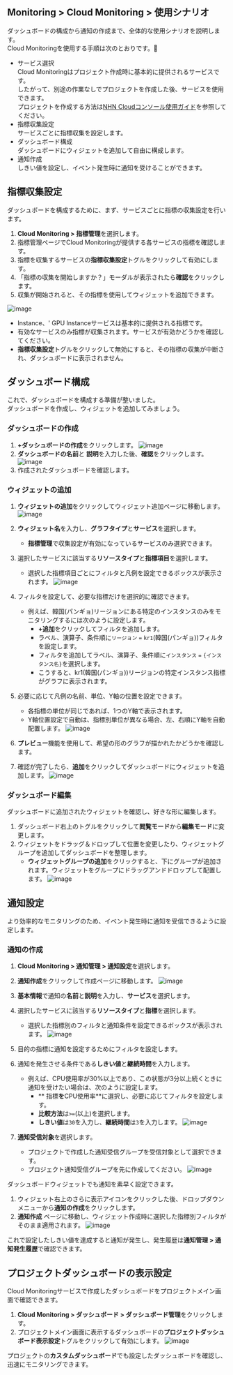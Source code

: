 ## Monitoring > Cloud Monitoring > 使用シナリオ
ダッシュボードの構成から通知の作成まで、全体的な使用シナリオを説明します。<br>
Cloud Monitoringを使用する手順は次のとおりです。

- サービス選択<br>
  Cloud Monitoringはプロジェクト作成時に基本的に提供されるサービスです。<br>
 したがって、別途の作業なしでプロジェクトを作成した後、サービスを使用できます。<br>
 プロジェクトを作成する方法は[NHN Cloudコンソール使用ガイド](https://docs.gov-nhncloud.com/ja/nhncloud/ja/console-guide-gov/)を参照してください。
- 指標収集設定<br>
 サービスごとに指標収集を設定します。
- ダッシュボード構成<br>
 ダッシュボードにウィジェットを追加して自由に構成します。
- 通知作成<br>
 しきい値を設定し、イベント発生時に通知を受けることができます。

## 指標収集設定
ダッシュボードを構成するために、まず、サービスごとに指標の収集設定を行います。

1. **Cloud Monitoring > 指標管理**を選択します。
2. 指標管理ページでCloud Monitoringが提供する各サービスの指標を確認します。
3. 指標を収集するサービスの**指標収集設定**トグルをクリックして有効にします。
4. 「指標の収集を開始しますか？」モーダルが表示されたら**確認**をクリックします。
5. 収集が開始されると、その指標を使用してウィジェットを追加できます。

![image](https://github.com/TOAST-DOCS/Monitoring-Cloud-Monitoring/assets/101690965/bb42aa0c-f8f8-4ed6-bc58-9b9e4a15cec6)

- Instance、' GPU Instanceサービスは基本的に提供される指標です。
- 有効なサービスのみ指標が収集されます。サービスが有効かどうかを確認してください。
- **指標収集設定**トグルをクリックして無効にすると、その指標の収集が中断され、ダッシュボードに表示されません。

## ダッシュボード構成
これで、ダッシュボードを構成する準備が整いました。<br>
ダッシュボードを作成し、ウィジェットを追加してみましょう。


### ダッシュボードの作成
1. **+ダッシュボードの作成**をクリックします。
![image](https://github.com/TOAST-DOCS/Monitoring-Cloud-Monitoring/assets/101690965/87598547-0d55-498b-8a61-02eca1bdb5db)
2. **ダッシュボードの名前**と **説明**を入力した後、**確認**をクリックします。
![image](https://github.com/TOAST-DOCS/Monitoring-Cloud-Monitoring/assets/101690965/08175aa4-934e-4d09-afcd-03b5552cfae5)
3. 作成されたダッシュボードを確認します。


### ウィジェットの追加
1. **ウィジェットの追加**をクリックしてウィジェット追加ページに移動します。
![image](https://github.com/TOAST-DOCS/Monitoring-Cloud-Monitoring/assets/101690965/9e20e916-7501-41b2-b24f-6961af8b026d)
2. **ウィジェット名**を入力し、**グラフタイプ**と**サービス**を選択します。
   - **指標管理**で収集設定が有効になっているサービスのみ選択できます。
3. 選択したサービスに該当する**リソースタイプ**と**指標項目**を選択します。
   - 選択した指標項目ごとにフィルタと凡例を設定できるボックスが表示されます。
![image](https://github.com/TOAST-DOCS/Monitoring-Cloud-Monitoring/assets/101690965/5b739451-7084-4928-8d36-13a68ee6f9e7)

4. フィルタを設定して、必要な指標だけを選択的に確認できます。
   - 例えば、韓国(パンギョ)リージョンにある特定のインスタンスのみをモニタリングするには次のように設定します。
     - **+追加**をクリックしてフィルタを追加します。
     - ラベル、演算子、条件順に`リージョン` `=`  `kr1`(韓国(パンギョ))フィルタを設定します。
     - フィルタを追加してラベル、演算子、条件順に`インスタンス` `=` `{インスタンス名}`を選択します。
     - こうすると、kr1(韓国(パンギョ))リージョンの特定インスタンス指標がグラフに表示されます。
5. 必要に応じて凡例の名前、単位、Y軸の位置を設定できます。
   - 各指標の単位が同じであれば、1つのY軸で表示されます。
   - Y軸位置設定で自動は、指標別単位が異なる場合、左、右順にY軸を自動配置します。
![image](https://github.com/TOAST-DOCS/Monitoring-Cloud-Monitoring/assets/101690965/c2d9ca1d-45c0-4d6c-92b6-c36c44748925)

6. **プレビュー**機能を使用して、希望の形のグラフが描かれたかどうかを確認します。
7. 確認が完了したら、**追加**をクリックしてダッシュボードにウィジェットを追加します。
![image](https://github.com/TOAST-DOCS/Monitoring-Cloud-Monitoring/assets/101690965/3e194309-7b0d-427c-bf93-64fb2fc7a00a)


### ダッシュボード編集
ダッシュボードに追加されたウィジェットを確認し、好きな形に編集します。

1. ダッシュボード右上のトグルをクリックして**閲覧モード**から**編集モード**に変更します。
2. ウィジェットをドラッグ＆ドロップして位置を変更したり、ウィジェットグループを追加してダッシュボードを整理します。
   - **ウィジェットグループの追加**をクリックすると、下にグループが追加されます。ウィジェットをグループにドラッグアンドドロップして配置します。
![image](https://github.com/TOAST-DOCS/Monitoring-Cloud-Monitoring/assets/101690965/83543ece-bfd0-434f-bcc6-d117b3f18942)

## 通知設定
より効率的なモニタリングのため、イベント発生時に通知を受信できるように設定します。

### 通知の作成
1. **Cloud Monitoring > 通知管理 > 通知設定**を選択します。
2. **通知作成**をクリックして作成ページに移動します。
![image](https://github.com/TOAST-DOCS/Monitoring-Cloud-Monitoring/assets/101690965/50e2c389-e784-4b9b-84ab-08359da04c1a)

3. **基本情報**で通知の**名前**と**説明**を入力し、**サービス**を選択します。
4. 選択したサービスに該当する**リソースタイプ**と**指標**を選択します。
   - 選択した指標別のフィルタと通知条件を設定できるボックスが表示されます。
![image](https://github.com/TOAST-DOCS/Monitoring-Cloud-Monitoring/assets/101690965/23b67551-d97c-4bf9-8a58-009e89d38fbc)

5. 目的の指標に通知を設定するためにフィルタを設定します。
6. 通知を発生させる条件である**しきい値**と**継続時間**を入力します。
   - 例えば、CPU使用率が30%以上であり、この状態が3分以上続くときに通知を受けたい場合は、次のように設定します。
     - ** 指標**を**CPU使用率**に選択し、必要に応じてフィルタを設定します。
     - **比較方法**は`>=`(以上)を選択します。
     - **しきい値**は`30`を入力し、**継続時間**は`3`を入力します。
![image](https://github.com/TOAST-DOCS/Monitoring-Cloud-Monitoring/assets/101690965/30b3c669-d180-433d-9652-9a65a18f17ba)

7. **通知受信対象**を選択します。
   - プロジェクトで作成した通知受信グループを受信対象として選択できます。
   - プロジェクト通知受信グループを先に作成してください。
![image](https://github.com/TOAST-DOCS/Monitoring-Cloud-Monitoring/assets/101690965/65e5d9ca-86e1-4d0d-b260-fad9817e4ac5)

ダッシュボードウィジェットでも通知を素早く設定できます。

1. ウィジェット右上のさらに表示アイコンをクリックした後、ドロップダウンメニューから**通知の作成**をクリックします。
2. **通知作成** ページに移動し、ウィジェット作成時に選択した指標別フィルタがそのまま適用されます。
![image](https://github.com/TOAST-DOCS/Monitoring-Cloud-Monitoring/assets/101690965/9ef138c3-51ef-4463-ae97-14098331a1e1)

これで設定したしきい値を達成すると通知が発生し、発生履歴は**通知管理 > 通知発生履歴**で確認できます。

## プロジェクトダッシュボードの表示設定
Cloud Monitoringサービスで作成したダッシュボードをプロジェクトメイン画面で確認できます。

1. **Cloud Monitoring > ダッシュボード > ダッシュボード管理**をクリックします。
2. プロジェクトメイン画面に表示するダッシュボードの**プロジェクトダッシュボード表示設定**トグルをクリックして有効にします。
   ![image](https://github.com/TOAST-DOCS/Monitoring-Cloud-Monitoring/assets/101690965/8e2383b5-99c5-4d7d-ac17-9a406af90869)

プロジェクトの**カスタムダッシュボード**でも設定したダッシュボードを確認し、迅速にモニタリングできます。
